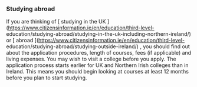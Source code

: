 ###  **Studying abroad**

If you are thinking of [ studying in the UK
](https://www.citizensinformation.ie/en/education/third-level-
education/studying-abroad/studying-in-the-uk-including-northern-ireland/) or [
abroad ](https://www.citizensinformation.ie/en/education/third-level-
education/studying-abroad/studying-outside-ireland/) , you should find out
about the application procedures, length of courses, fees (if applicable) and
living expenses. You may wish to visit a college before you apply. The
application process starts earlier for UK and Northern Irish colleges than in
Ireland. This means you should begin looking at courses at least 12 months
before you plan to start studying.
